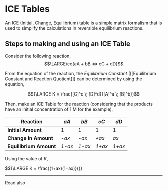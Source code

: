 # ICE Tables


An ICE (Initial, Change, Equilibrium) table is a simple matrix formalism that is used to simplify the calculations in reversible equilibrium reactions.

## Steps to making and using an ICE Table

Consider the following reaction,
$$\LARGE\ce{aA + bB <=> cC + dD}$$

From the equation of the reaction, the *Equilibrium Constant* ([[Equilibrium Constant and Reaction Quotient]]) can be determined by using the equation,

$${\LARGE K = \frac{[C]^c \; [D]^d}{[A]^a \; [B]^b}}$$

Then, make an ICE Table for the reaction (considering that the products have an initial concentration of 1 M for the example),

| Reaction               | *aA*   | *bB*   | *cC*   | *dD* |
| ---------------------- | ------ | ------ | ------ | ---- |
| **Initial Amount**     | 1      | 1      | 1      | 1    |
| **Change in Amount**   | *-ax*  | *-ax*  | *+ax*  | *ax* |
| **Equilibrium Amount** | *1-ax* | *1-ax* | *1+ax* | *1+ax*     |


Using the value of *K*,

$${\LARGE K = \frac{(1+ax)(1+ax)}{}}

---
Read also - 